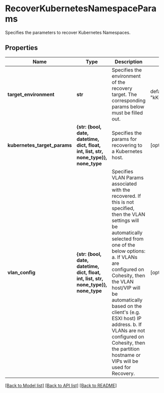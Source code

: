 # RecoverKubernetesNamespaceParams

Specifies the parameters to recover Kubernetes Namespaces.

## Properties
Name | Type | Description | Notes
------------ | ------------- | ------------- | -------------
**target_environment** | **str** | Specifies the environment of the recovery target. The corresponding params below must be filled out. | defaults to "kKubernetes"
**kubernetes_target_params** | **{str: (bool, date, datetime, dict, float, int, list, str, none_type)}, none_type** | Specifies the params for recovering to a Kubernetes host. | [optional] 
**vlan_config** | **{str: (bool, date, datetime, dict, float, int, list, str, none_type)}, none_type** | Specifies VLAN Params associated with the recovered. If this is not specified, then the VLAN settings will be automatically selected from one of the below options: a. If VLANs are configured on Cohesity, then the VLAN host/VIP will be automatically based on the client&#39;s (e.g. ESXI host) IP address. b. If VLANs are not configured on Cohesity, then the partition hostname or VIPs will be used for Recovery. | [optional] 

[[Back to Model list]](../README.md#documentation-for-models) [[Back to API list]](../README.md#documentation-for-api-endpoints) [[Back to README]](../README.md)


